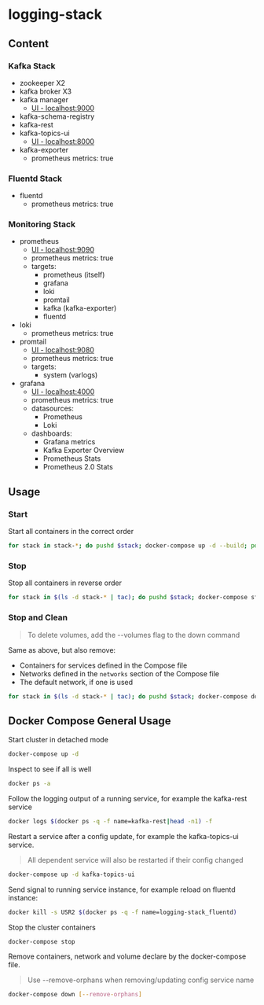 # logging-stack

## Content

### Kafka Stack

- zookeeper X2
- kafka broker X3
- kafka manager
  - [UI - localhost:9000](http://localhost:9000)
- kafka-schema-registry
- kafka-rest
- kafka-topics-ui
  - [UI - localhost:8000](http://localhost:8000)
- kafka-exporter
  - prometheus metrics: true

### Fluentd Stack

- fluentd
  - prometheus metrics: true

### Monitoring Stack

- prometheus
  - [UI - localhost:9090](http://localhost:9090)
  - prometheus metrics: true
  - targets:
    - prometheus (itself)
    - grafana
    - loki
    - promtail
    - kafka (kafka-exporter)
    - fluentd
- loki
  - prometheus metrics: true
- promtail
  - [UI - localhost:9080](http://localhost:9080)
  - prometheus metrics: true
  - targets:
    - system (varlogs)
- grafana
  - [UI - localhost:4000](http://localhost:3000)
  - prometheus metrics: true
  - datasources:
    - Prometheus
    - Loki
  - dashboards:
    - Grafana metrics
    - Kafka Exporter Overview
    - Prometheus Stats
    - Prometheus 2.0 Stats

## Usage

### Start

Start all containers in the correct order

```bash
for stack in stack-*; do pushd $stack; docker-compose up -d --build; popd; done
```

### Stop

Stop all containers in reverse order

```bash
for stack in $(ls -d stack-* | tac); do pushd $stack; docker-compose stop; popd; done
```

### Stop and Clean

> To delete volumes, add the --volumes flag to the down command

Same as above, but also remove:

- Containers for services defined in the Compose file
- Networks defined in the `networks` section of the Compose file
- The default network, if one is used

```bash
for stack in $(ls -d stack-* | tac); do pushd $stack; docker-compose down --remove-orphans; popd; done
```

## Docker Compose General Usage

Start cluster in detached mode

```bash
docker-compose up -d
```

Inspect to see if all is well

```bash
docker ps -a
```

Follow the logging output of a running service, for example the kafka-rest service

```bash
docker logs $(docker ps -q -f name=kafka-rest|head -n1) -f
```

Restart a service after a config update, for example the kafka-topics-ui service.

> All dependent service will also be restarted if their config changed

```bash
docker-compose up -d kafka-topics-ui
```

Send signal to running service instance, for example reload on fluentd instance:

```bash
docker kill -s USR2 $(docker ps -q -f name=logging-stack_fluentd)
```

Stop the cluster containers

```bash
docker-compose stop
```

Remove containers, network and volume declare by the docker-compose file.

> Use --remove-orphans when removing/updating config service name

```bash
docker-compose down [--remove-orphans]
```
